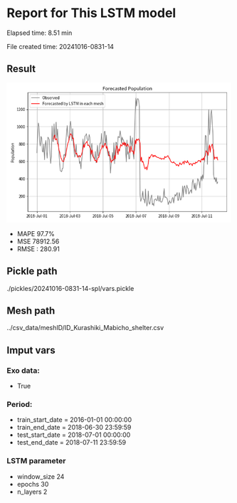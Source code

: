 
# Report for This LSTM model 
Elapsed time: 8.51 min

File created time: 20241016-0831-14

## Result 
<img src="20241016-0831-14.png" width='600'/>

- MAPE	97.7%
- MSE 	78912.56
- RMSE : 280.91

## Pickle path
./pickles/20241016-0831-14-spl/vars.pickle

## Mesh path
../csv_data/meshID/ID_Kurashiki_Mabicho_shelter.csv

## Imput vars

### Exo data:
- True

### Period:
- train_start_date    = 2016-01-01 00:00:00
- train_end_date      = 2018-06-30 23:59:59
- test_start_date     = 2018-07-01 00:00:00  
- test_end_date       = 2018-07-11 23:59:59

### LSTM parameter
- window_size	24
- epochs	30
- n_layers	2

